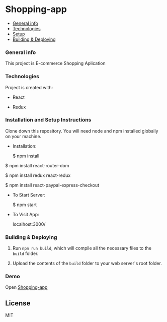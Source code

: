 # Shopping-app

- [General info](#general-info)
- [Technologies](#technologies)
- [Setup](#setup)
- [Building & Deploying](#building-&-Deploying)

### General info

This project is E-commerce Shopping Aplication

### Technologies

Project is created with:

- React

- Redux

### Installation and Setup Instructions

Clone down this repository. You will need node and npm installed globally on your machine.

- Installation:

  \$ npm install

\$ npm install react-router-dom

\$ npm install redux react-redux

\$ npm install react-paypal-express-checkout

- To Start Server:

  \$ npm start

- To Visit App:

  localhost:3000/

### Building & Deploying

1.  Run `npm run build`, which will compile all the necessary files to the
    `build` folder.

2.  Upload the contents of the `build` folder to your web server's root folder.

### Demo

Open [Shopping-app](https://react-shop-app.netlify.app/)

## License

MIT
